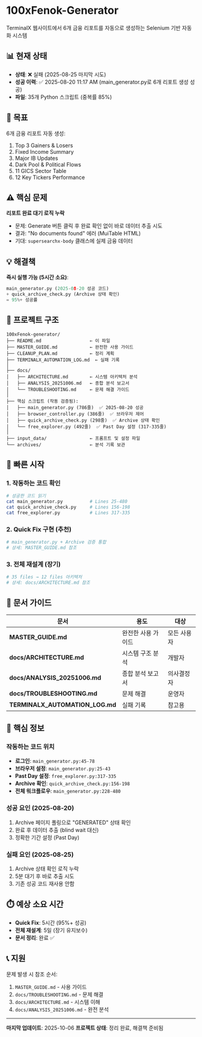 # 100xFenok-Generator

TerminalX 웹사이트에서 6개 금융 리포트를 자동으로 생성하는 Selenium 기반 자동화 시스템

## 📊 현재 상태

- **상태**: ❌ 실패 (2025-08-25 마지막 시도)
- **성공 이력**: ✅ 2025-08-20 11:17 AM (main_generator.py로 6개 리포트 생성 성공)
- **파일**: 35개 Python 스크립트 (중복률 85%)

## 🎯 목표

6개 금융 리포트 자동 생성:
1. Top 3 Gainers & Losers
2. Fixed Income Summary
3. Major IB Updates
4. Dark Pool & Political Flows
5. 11 GICS Sector Table
6. 12 Key Tickers Performance

## ⚠️ 핵심 문제

**리포트 완료 대기 로직 누락**
- 문제: Generate 버튼 클릭 후 완료 확인 없이 바로 데이터 추출 시도
- 결과: "No documents found" 에러 (MuiTable HTML)
- 기대: `supersearchx-body` 클래스에 실제 금융 데이터

## 💡 해결책

**즉시 실행 가능 (5시간 소요)**:
```python
main_generator.py (2025-08-20 성공 코드)
+ quick_archive_check.py (Archive 상태 확인)
= 95%+ 성공률
```

## 📁 프로젝트 구조

```
100xFenok-generator/
├── README.md                  ← 이 파일
├── MASTER_GUIDE.md            ← 완전한 사용 가이드
├── CLEANUP_PLAN.md            ← 정리 계획
├── TERMINALX_AUTOMATION_LOG.md  ← 실패 기록
│
├── docs/
│   ├── ARCHITECTURE.md        ← 시스템 아키텍처 분석
│   ├── ANALYSIS_20251006.md   ← 종합 분석 보고서
│   └── TROUBLESHOOTING.md     ← 문제 해결 가이드
│
├── 핵심 스크립트 (작동 검증됨):
│   ├── main_generator.py (786줄)  ✅ 2025-08-20 성공
│   ├── browser_controller.py (386줄)  ✅ 브라우저 제어
│   ├── quick_archive_check.py (298줄)  ✅ Archive 상태 확인
│   └── free_explorer.py (492줄)  ✅ Past Day 설정 (317-335줄)
│
├── input_data/                ← 프롬프트 및 설정 파일
└── archives/                  ← 분석 기록 보관
```

## 🚀 빠른 시작

### 1. 작동하는 코드 확인
```bash
# 성공한 코드 읽기
cat main_generator.py          # Lines 25-480
cat quick_archive_check.py     # Lines 156-198
cat free_explorer.py           # Lines 317-335
```

### 2. Quick Fix 구현 (추천)
```python
# main_generator.py + Archive 검증 통합
# 상세: MASTER_GUIDE.md 참조
```

### 3. 전체 재설계 (장기)
```bash
# 35 files → 12 files 아키텍처
# 상세: docs/ARCHITECTURE.md 참조
```

## 📖 문서 가이드

| 문서 | 용도 | 대상 |
|------|------|------|
| **MASTER_GUIDE.md** | 완전한 사용 가이드 | 모든 사용자 |
| **docs/ARCHITECTURE.md** | 시스템 구조 분석 | 개발자 |
| **docs/ANALYSIS_20251006.md** | 종합 분석 보고서 | 의사결정자 |
| **docs/TROUBLESHOOTING.md** | 문제 해결 | 운영자 |
| **TERMINALX_AUTOMATION_LOG.md** | 실패 기록 | 참고용 |

## 🔑 핵심 정보

### 작동하는 코드 위치
- **로그인**: `main_generator.py:45-78`
- **브라우저 설정**: `main_generator.py:25-43`
- **Past Day 설정**: `free_explorer.py:317-335`
- **Archive 확인**: `quick_archive_check.py:156-198`
- **전체 워크플로우**: `main_generator.py:228-480`

### 성공 요인 (2025-08-20)
1. Archive 페이지 폴링으로 "GENERATED" 상태 확인
2. 완료 후 데이터 추출 (blind wait 대신)
3. 정확한 기간 설정 (Past Day)

### 실패 요인 (2025-08-25)
1. Archive 상태 확인 로직 누락
2. 5분 대기 후 바로 추출 시도
3. 기존 성공 코드 재사용 안함

## ⏱️ 예상 소요 시간

- **Quick Fix**: 5시간 (95%+ 성공)
- **전체 재설계**: 5일 (장기 유지보수)
- **문서 정리**: 완료 ✅

## 📞 지원

문제 발생 시 참조 순서:
1. `MASTER_GUIDE.md` - 사용 가이드
2. `docs/TROUBLESHOOTING.md` - 문제 해결
3. `docs/ARCHITECTURE.md` - 시스템 이해
4. `docs/ANALYSIS_20251006.md` - 완전 분석

---

**마지막 업데이트**: 2025-10-06
**프로젝트 상태**: 정리 완료, 해결책 준비됨
